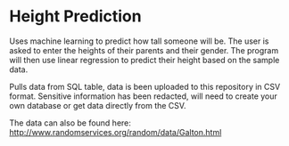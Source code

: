 # Height Prediction
Uses machine learning to predict how tall someone will be.
The user is asked to enter the heights of their parents and their gender. The program will then use linear regression to predict their height based on the sample data.

Pulls data from SQL table, data is been uploaded to this repository in CSV format.
Sensitive information has been redacted, will need to create your own database or get data directly from the CSV.

The data can also be found here: http://www.randomservices.org/random/data/Galton.html 
